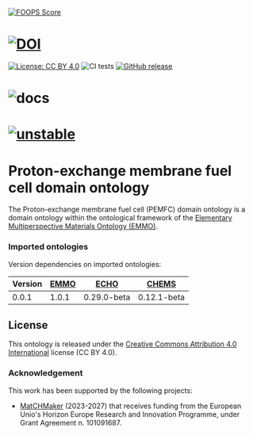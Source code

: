 [![FOOPS Score](https://img.shields.io/badge/FOOPS%20Score-79.0%25-yellow)](https://foops.linkeddata.es/FAIR_validator.html)
# [![DOI](https://zenodo.org/badge/DOI/10.5281/zenodo.5730500.svg)](https://doi.org/10.5281/zenodo.5730500)
[![License: CC BY 4.0](https://img.shields.io/badge/License-CC%20BY%204.0-lightgrey.svg)](https://creativecommons.org/licenses/by/4.0/)
![CI tests](https://github.com/emmo-repo/EMMO/domain-pemfc/workflows/CI%20tests/badge.svg)
[![GitHub release](https://img.shields.io/github/v/release/emmo-repo/emmo)](https://emmo-repo.github.io/)

# ![docs](https://github.com/emmo-repo/domain-pemfc/actions/workflows/docs-build-and-deploy.yml/badge.svg)
# [![unstable](http://badges.github.io/stability-badges/dist/unstable.svg)](http://github.com/badges/stability-badges)


# Proton-exchange membrane fuel cell domain ontology
The Proton-exchange membrane fuel cell (PEMFC) domain ontology is a domain ontology within the ontological framework of the [Elementary Multiperspective Materials Ontology (EMMO)][EMMO].



### Imported ontologies
Version dependencies on imported ontologies:

| Version | [EMMO] | [ECHO]      | [CHEMS]     |
|---------|--------|-------------|-------------|
| 0.0.1   | 1.0.1  | 0.29.0-beta | 0.12.1-beta |


## License
This ontology is released under the [Creative Commons Attribution 4.0
International](https://creativecommons.org/licenses/by/4.0/legalcode)
license (CC BY 4.0).


### Acknowledgement
This work has been supported by the following projects:

  - [MatCHMaker](https://he-matchmaker.eu/) (2023-2027) that receives funding from the European Unio's Horizon Europe Research and Innovation Programme, under Grant Agreement n. 101091687.


[EMMO]: https://github.com/emmo-repo/EMMO
[ECHO]: https://github.com/emmo-repo/domain-electrochemistry
[CHEMS]: https://github.com/emmo-repo/domain-chemical-substance
